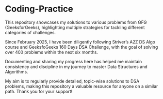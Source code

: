 # Coding-Practice
This repository showcases my solutions to various problems from GFG (GeeksforGeeks), highlighting multiple strategies for tackling different categories of challenges.

Since February 2025, I have been diligently following Striver’s A2Z DS Algo course and GeeksfoGeeks 160 Days DSA Challenge, with the goal of solving over 400 problems within the next six months.

Documenting and sharing my progress here has helped me maintain consistency and discipline in my journey to master Data Structures and Algorithms.

My aim is to regularly provide detailed, topic-wise solutions to DSA problems, making this repository a valuable resource for anyone on a similar path. Thank you for your support!
